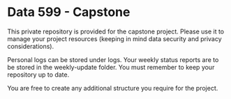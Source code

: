 # Data 599 - Capstone

This private repository is provided for the capstone project.  Please use it to manage your project resources (keeping in mind data security and privacy considerations).  

Personal logs can be stored under logs.  Your weekly status reports are to be stored in the weekly-update folder.  You must remember to keep your repository up to date. 

You are free to create any additional structure you require for the project.  
